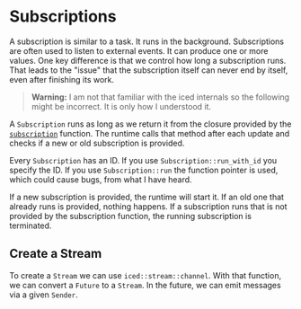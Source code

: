 # Subscriptions

A subscription is similar to a task. It runs in the background. Subscriptions are often used to listen to external events. It can produce one or more values.
One key difference is that we control how long a subscription runs. That leads to the "issue" that the subscription itself can never end by itself, even after finishing its work.

> **Warning:** I am not that familiar with the iced internals so the following might be incorrect. It is only how I understood it.

A `Subscription` runs as long as we return it from the closure provided by the [`subscription`](https://docs.rs/iced/0.13.1/iced/application/struct.Application.html#method.subscription) function.
The runtime calls that method after each update and checks if a new or old subscription is provided.

Every `Subscription` has an ID. If you use `Subscription::run_with_id` you specify the ID. If you use `Subscription::run` the function pointer is used, which could cause bugs, from what I have heard.

If a new subscription is provided, the runtime will start it. If an old one that already runs is provided, nothing happens. If a subscription runs that is not provided by the subscription function, the running subscription is terminated.

## Create a Stream
To create a `Stream` we can use `iced::stream::channel`.
With that function, we can convert a `Future` to a `Stream`. In the future, we can emit messages via a given `Sender`.
